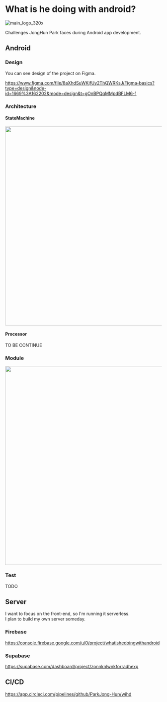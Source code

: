 # What is he doing with android?

![main_logo_320x](https://github.com/ParkJong-Hun/whatIsHeDoingWithAndroid/assets/81838716/05c094a1-6c43-41e1-a5d2-3d1f57661d50)

Challenges JongHun Park faces during Android app development.

## Android
### Design

You can see design of the project on Figma.

https://www.figma.com/file/8aXhdSuWKjfUy2ThQWRKsJ/Figma-basics?type=design&node-id=1669%3A162202&mode=design&t=gOnBPQqMMpdBFLM6-1

### Architecture
#### StateMachine
<img width="640" src="https://github.com/ParkJong-Hun/wihd/assets/81838716/60894b26-8718-4a77-8271-343ef40e1598" >

#### Processor
TO BE CONTINUE

### Module

<img width="640" src="https://github.com/ParkJong-Hun/wihd/assets/81838716/4cbb9bb2-9373-4f6e-9f75-4160b65048b3" >

### Test

TODO

## Server

I want to focus on the front-end, so I'm running it serverless.  
I plan to build my own server someday.

### Firebase

https://console.firebase.google.com/u/0/project/whatishedoingwithandroid

### Supabase

https://supabase.com/dashboard/project/zonnknlwnkforradhexp

## CI/CD

https://app.circleci.com/pipelines/github/ParkJong-Hun/wihd
